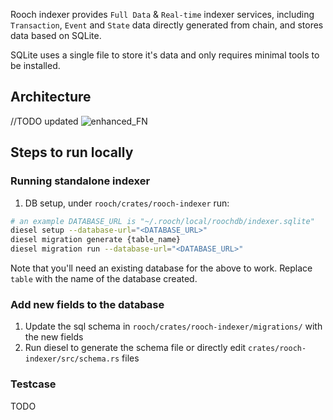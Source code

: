 Rooch indexer provides `Full Data` & `Real-time` indexer services, including `Transaction`, `Event` and `State` data directly generated from chain, and stores data based on SQLite.

SQLite uses a single file to store it's data and only requires minimal tools to be installed.

## Architecture

//TODO updated
![enhanced_FN](https://user-images.githubusercontent.com/1904567/277620523-224ece33-183b-4d9f-bb75-822afd08eac0.png)

## Steps to run locally

### Running standalone indexer

1. DB setup, under `rooch/crates/rooch-indexer` run:

```sh
# an example DATABASE_URL is "~/.rooch/local/roochdb/indexer.sqlite"
diesel setup --database-url="<DATABASE_URL>"
diesel migration generate {table_name}
diesel migration run --database-url="<DATABASE_URL>"
```

Note that you'll need an existing database for the above to work. Replace `table` with the name of the database created.

### Add new fields to the database
1. Update the sql schema in `rooch/crates/rooch-indexer/migrations/` with the new fields
2. Run diesel to generate the schema file or directly edit `crates/rooch-indexer/src/schema.rs` files 

### Testcase

TODO
